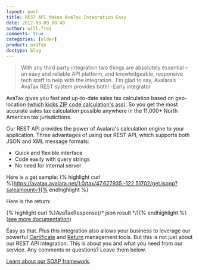 ```yaml
---
layout: post
title: REST API Makes AvaTax Integration Easy
date: 2012-03-09 08:49
author: will.frei
comments: true
categories: [older]
product: avaTax
doctype: blog
---
```

<blockquote>With any third party integration two things are absolutely essential – an easy and reliable API platform, and knowledgeable, responsive tech staff to help with the integration.  I’m glad to say, Avalara’s AvaTax REST system provides both! -Early integrator</blockquote>
AvaTax gives you fast and up-to-date sales tax calculation based on geo-location (<a href="/blog/2012/03/06/developing-with-sales-tax-whats-the-rate/">which kicks ZIP code calculation's ass</a>). So you get the most accurate sales tax calculation possible anywhere in the 11,000+ North American tax jurisdictions.

Our REST API provides the power of Avalara's calculation engine to your application. Three advantages of using our REST API, which supports both JSON and XML message formats:

<ul class="normal">
	<li>Quick and flexible interface</li>
	<li>Code easily with query strings</li>
	<li>No need for internal server</li>
</ul>

Here is a get sample:
{% highlight curl %}https://avatax.avalara.net/1.0/tax/47.627935,-122.51702/get.jsonp?saleamount=1{% endhighlight %}

Here is the return:

{% highlight curl %}AvaTaxResponse(/* json result */){% endhighlight %}
(<a href="/avatax/">see more documentation</a>)

Easy as that. Plus this integration also allows your business to leverage our powerful <a href="http://www.avalara.com/products/avatax/certs">Certificate</a> and <a href="http://www.avalara.com/products/avatax/returns">Return</a> management tools. But this is not just about our REST API integration. This is about you and what you need from our service. Any comments or questions? Leave them below.

<a href="http://www.avalara.com/media/images/pdfs/avalara_datasheet_sdk">Learn about our SOAP framework</a>.

